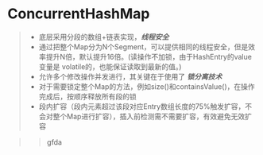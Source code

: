 
# ConcurrentHashMap
> * 底层采用分段的数组+链表实现，***线程安全***
> * 通过把整个Map分为N个Segment，可以提供相同的线程安全，但是效率提升N倍，默认提升16倍。(读操作不加锁，由于HashEntry的value变量是 volatile的，也能保证读取到最新的值。)
> * 允许多个修改操作并发进行，其关键在于使用了 ***锁分离技术***
> * 对于需要锁定整个Map的方法，例如size()和containsValue()，在操作完成后，按顺序释放所有段的锁
> * 段内扩容（段内元素超过该段对应Entry数组长度的75%触发扩容，不会对整个Map进行扩容），插入前检测需不需要扩容，有效避免无效扩容

>> gfda
